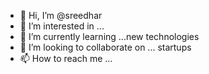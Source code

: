 - 👋 Hi, I’m @sreedhar
- 👀 I’m interested in ...
- 🌱 I’m currently learning ...new technologies
- 💞️ I’m looking to collaborate on ... startups
- 📫 How to reach me ...

<!---
sreedhar1/sreedhar is a ✨ special ✨ repository because its `README.md` (this file) appears on your GitHub profile.
You can click the Preview link to take a look at your changes.
--->
